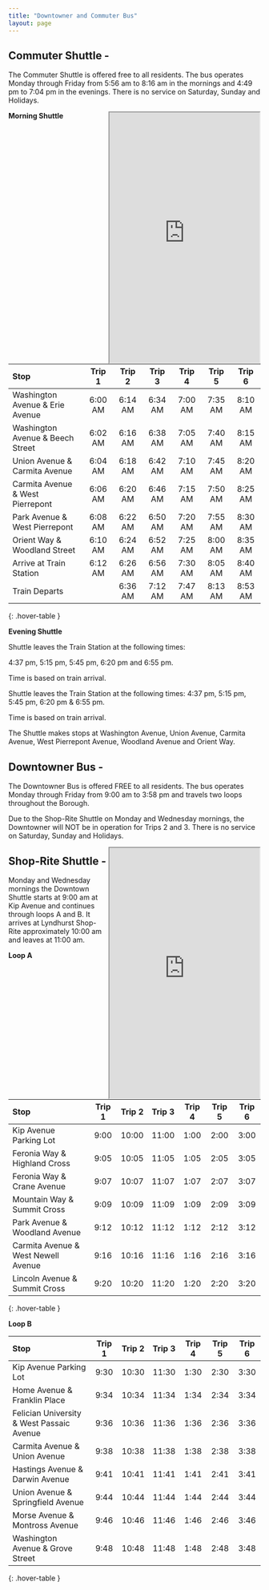 ```yaml
---
title: "Downtowner and Commuter Bus"
layout: page
---
```


## Commuter Shuttle - 

The Commuter Shuttle is offered free to all residents. The bus operates Monday through Friday from
5:56 am to 8:16 am in the mornings and 4:49 pm to 7:04 pm in the evenings. There is no service on Saturday,
Sunday and Holidays.  

<div style="float: right;">
<iframe src="https://www.google.com/maps/d/embed?mid=z9E2BG8u0Qag.kLkdVR40gGZo" width="300" height="500"></iframe>
</div>

**Morning Shuttle**

| Stop | Trip 1 | Trip 2 | Trip 3 | Trip 4 | Trip 5 | Trip 6  | 
|:----------------------------|:----:|:----:|:----:|:----:|:----:|:----:|
| Washington Avenue & Erie Avenue |6:00 AM | 6:14 AM | 6:34 AM | 7:00 AM | 7:35 AM | 8:10 AM |
| Washington Avenue & Beech Street |6:02 AM | 6:16 AM | 6:38 AM | 7:05 AM | 7:40 AM |8:15 AM |
| Union Avenue & Carmita Avenue |6:04 AM | 6:18 AM | 6:42 AM | 7:10 AM | 7:45 AM | 8:20 AM |
| Carmita Avenue & West Pierrepont | 6:06 AM | 6:20 AM | 6:46 AM | 7:15 AM | 7:50 AM | 8:25 AM |
| Park Avenue & West Pierrepont | 6:08 AM | 6:22 AM | 6:50 AM | 7:20 AM | 7:55 AM | 8:30 AM |
| Orient Way & Woodland Street | 6:10 AM | 6:24 AM | 6:52 AM | 7:25 AM | 8:00 AM | 8:35 AM |
| Arrive at Train Station | 6:12 AM | 6:26 AM | 6:56 AM | 7:30 AM | 8:05 AM | 8:40 AM  |
| Train Departs |      	| 6:36 AM	 | 7:12 AM | 7:47 AM	| 8:13 AM	 | 8:53 AM	|
{: .hover-table }


**Evening Shuttle**

Shuttle leaves the Train Station at the following times: 

4:37 pm, 5:15 pm, 5:45 pm, 6:20 pm and 6:55 pm. 

Time is based on train arrival.

Shuttle leaves the Train Station at the following times:  4:37 pm, 5:15 pm, 5:45 pm, 6:20 pm & 6:55 pm.  

Time is based on train arrival.	

The Shuttle makes stops at Washington Avenue, Union Avenue, Carmita Avenue, West Pierrepont Avenue, Woodland Avenue and Orient Way.	


## Downtowner Bus - 

The Downtowner Bus is offered FREE to all residents. The bus operates Monday through Friday from 9:00 am to 3:58 pm and travels two loops throughout the Borough. 

Due to the Shop-Rite Shuttle on Monday and Wednesday mornings, the Downtowner will NOT be in operation for Trips 2 and 3. There is no service on Saturday, Sunday and Holidays.  

<div style="float: right;">
  <iframe src="https://www.google.com/maps/d/embed?mid=z9E2BG8u0Qag.kkVKv7_elh6M" width="300" height="500"></iframe>
</div>

## Shop-Rite Shuttle - 

Monday and Wednesday mornings the Downtown Shuttle starts at 9:00 am at Kip
Avenue and continues through loops A and B. It arrives at Lyndhurst Shop-Rite
approximately 10:00 am and leaves at 11:00 am.

**Loop A**

| Stop | Trip 1 | Trip 2 | Trip 3 | Trip 4 | Trip 5 | Trip 6  | 
|:----------------------------|:----:|:----:|:----:|:----:|:----:|:----:|
| Kip Avenue Parking Lot | 9:00 | 10:00 | 11:00 | 1:00 | 2:00 | 3:00 |
| Feronia Way & Highland Cross | 9:05 | 10:05  | 11:05 | 1:05 | 2:05 | 3:05 |
| Feronia Way & Crane Avenue | 9:07 | 10:07 | 11:07 | 1:07 | 2:07 | 3:07 |
| Mountain Way & Summit Cross | 9:09 | 10:09 | 11:09 | 1:09 | 2:09 | 3:09 |
| Park Avenue & Woodland Avenue | 9:12 | 10:12 | 11:12 | 1:12 | 2:12 | 3:12 |
| Carmita Avenue & West Newell Avenue | 9:16 | 10:16 | 11:16 | 1:16 | 2:16 | 3:16 |
| Lincoln Avenue & Summit Cross | 9:20 | 10:20 | 11:20 | 1:20 | 2:20 | 3:20 |
{: .hover-table }

**Loop B**

| Stop | Trip 1 | Trip 2 | Trip 3 | Trip 4 | Trip 5 | Trip 6  | 
|:----------------------------|:----:|:----:|:----:|:----:|:----:|:----:|
| Kip Avenue Parking Lot | 9:30 | 10:30 | 11:30 | 1:30 | 2:30 | 3:30 |
| Home Avenue & Franklin Place | 9:34 | 10:34 | 11:34 | 1:34 | 2:34 | 3:34 |
| Felician University & West Passaic Avenue | 9:36 | 10:36 | 11:36 | 1:36 | 2:36 | 3:36 |
| Carmita Avenue & Union Avenue | 9:38 | 10:38 | 11:38 | 1:38 | 2:38 | 3:38 |
| Hastings Avenue & Darwin Avenue | 9:41 | 10:41 | 11:41 | 1:41 | 2:41 | 3:41 |
| Union Avenue & Springfield Avenue | 9:44 | 10:44 | 11:44 | 1:44 | 2:44 | 3:44 |
| Morse Avenue & Montross Avenue | 9:46 | 10:46 | 11:46 | 1:46 | 2:46 | 3:46 |
| Washington Avenue & Grove Street | 9:48 | 10:48 | 11:48 | 1:48 | 2:48 | 3:48 |
{: .hover-table }
